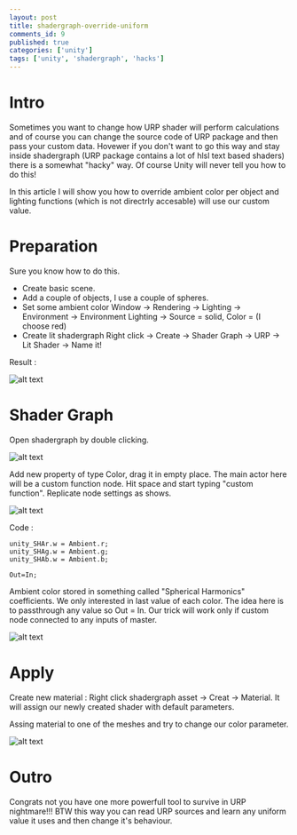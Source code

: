 ```yaml
---
layout: post
title: shadergraph-override-uniform
comments_id: 9
published: true
categories: ['unity']
tags: ['unity', 'shadergraph', 'hacks']
---
```


# Intro 

Sometimes you want to change how URP shader will perform calculations and of course you can change the source
code of URP package and then pass your custom data. Hovewer if you don't want to go this way and stay inside
shadergraph (URP package contains a lot of hlsl text based shaders) there is a somewhat "hacky" way. 
Of course Unity will never tell you how to do this!

In this article I will show you how to override ambient color per object and lighting functions (which is not directrly accesable)
will use our custom value.


# Preparation

Sure you know how to do this.
- Create basic scene. 
- Add a couple of objects, I use a couple of spheres. 
- Set some ambient color Window -> Rendering -> Lighting -> Environment -> Environment Lighting -> Source = solid, Color = (I choose red)
- Create lit shadergraph Right click -> Create -> Shader Graph -> URP -> Lit Shader -> Name it! 

Result :

![alt text]({{site.url}}/assets/images/2025-07-13-shadergraph-override-uniform-image.png)

# Shader Graph

Open shadergraph by double clicking.

![alt text]({{site.url}}/assets/images/2025-07-13-shadergraph-override-uniform-image-1.png)

Add new property of type Color, drag it in empty place. 
The main actor here will be a custom function node. Hit space and start typing "custom function". 
Replicate node settings as shows.

![alt text]({{site.url}}/assets/images/2025-07-13-shadergraph-override-uniform-image-2.png)

Code :
```
unity_SHAr.w = Ambient.r;
unity_SHAg.w = Ambient.g;
unity_SHAb.w = Ambient.b;

Out=In;
```

Ambient color stored in something called "Spherical Harmonics" coefficients. We only interested in last value of each color.
The idea here is to passthrough any value so Out = In. Our trick will work only if custom node connected to any inputs of master.

![alt text]({{site.url}}/assets/images/2025-07-13-shadergraph-override-uniform-image-3.png)

# Apply

Create new material : Right click shadergraph asset -> Creat -> Material. It will assign our newly created shader with default parameters.

Assing material to one of the meshes and try to change our color parameter.

![alt text]({{site.url}}/assets/images/turtle_ambient_color0.gif)


# Outro

Congrats not you have one more powerfull tool to survive in URP nightmare!!!
BTW this way you can read URP sources and learn any uniform value it uses and then change it's behaviour.